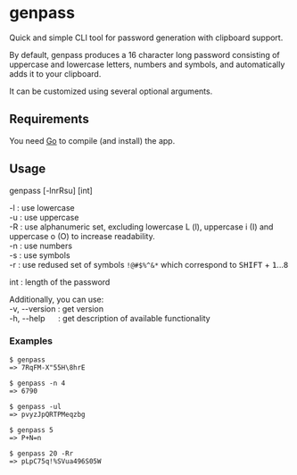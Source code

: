 # genpass

Quick and simple CLI tool for password generation with clipboard support.

By default, genpass produces a 16 character long password consisting of uppercase and lowercase letters, numbers and symbols, and automatically adds it to your clipboard.

It can be customized using several optional arguments.

## Requirements

You need [Go](https://go.dev/doc/install) to compile (and install) the app.

## Usage

genpass [-lnrRsu] [int]

-l : use lowercase\
-u : use uppercase\
-R : use alphanumeric set, excluding lowercase L (l), uppercase i (I) and uppercase o (O) to increase readability.\
-n : use numbers\
-s : use symbols\
-r : use redused set of symbols `!@#$%^&*` which correspond to <kbd>SHIFT</kbd> + <kbd>1</kbd>...<kbd>8</kbd>

int : length of the password

Additionally, you can use:\
-v, --version&nbsp;: get version\
-h, --help&nbsp;&nbsp;&nbsp;&nbsp;&nbsp;&nbsp;: get description of available functionality

### Examples
```
$ genpass
=> 7RqFM-X"55H\8hrE
```
```
$ genpass -n 4
=> 6790
```
```
$ genpass -ul
=> pvyzJpQRTPMeqzbg
```
```
$ genpass 5
=> P+N=n
```
```
$ genpass 20 -Rr
=> pLpC75q!%SVua496S05W
```

